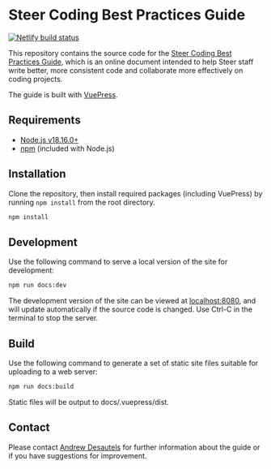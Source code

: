 # Steer Coding Best Practices Guide

[![Netlify build status](https://api.netlify.com/api/v1/badges/9605a650-694a-4212-87fe-61b5d0e73e1d/deploy-status)](https://app.netlify.com/sites/steer-coding-best-practices-guide/deploys)

This repository contains the source code for the [Steer Coding Best Practices
Guide](https://coding-best-practices.steer-digital.com/), which is an online
document intended to help Steer staff write better, more consistent code and
collaborate more effectively on coding projects.

The guide is built with [VuePress](https://v2.vuepress.vuejs.org/).

## Requirements

- [Node.js v18.16.0+](https://nodejs.org/)
- [npm](https://www.npmjs.com/) (included with Node.js)

## Installation

Clone the repository, then install required packages (including VuePress)
by running `npm install` from the root directory.

``` bash
npm install
```

## Development

Use the following command to serve a local version of the site for development:

``` bash
npm run docs:dev
```

The development version of the site can be viewed at
[localhost:8080](http://localhost:8080), and will update automatically if the
source code is changed. Use Ctrl-C in the terminal to stop the server.

## Build

Use the following command to generate a set of static site files suitable for
uploading to a web server:

``` bash
npm run docs:build 
```

Static files will be output to docs/.vuepress/dist.

## Contact

Please contact [Andrew Desautels](mailto:andrew.desautels@steergroup.com) for
further information about the guide or if you have suggestions for improvement.
